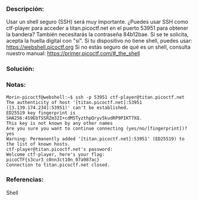 ### Descripción: 
Usar un shell seguro (SSH) será muy importante.
¿Puedes usar SSH como ctf-player para acceder a titan.picoctf.net en el puerto 53951 para obtener la bandera?
También necesitarás la contraseña 84b12bae. Si se te solicita, acepta la huella digital con "sí".
Si tu dispositivo no tiene shell, puedes usar: https://webshell.picoctf.org
Si no estás seguro de qué es un shell, consulta nuestro manual: https://primer.picoctf.com/#_the_shell
### Solución:

### Notas:
```shell
Morin-picoctf@webshell:~$ ssh -p 53951 ctf-player@titan.picoctf.net
The authenticity of host '[titan.picoctf.net]:53951 ([3.139.174.234]:53951)' can't be established.
ED25519 key fingerprint is SHA256:4S9EbTSSRZm32I+cdM5TyzthpQryv5kudRP9PIKT7XQ.
This key is not known by any other names
Are you sure you want to continue connecting (yes/no/[fingerprint])? yes
Warning: Permanently added '[titan.picoctf.net]:53951' (ED25519) to the list of known hosts.
ctf-player@titan.picoctf.net's password: 
Welcome ctf-player, here's your flag: picoCTF{s3cur3_c0nn3ct10n_07a987ac}
Connection to titan.picoctf.net closed.
```
### Referencias:
Shell